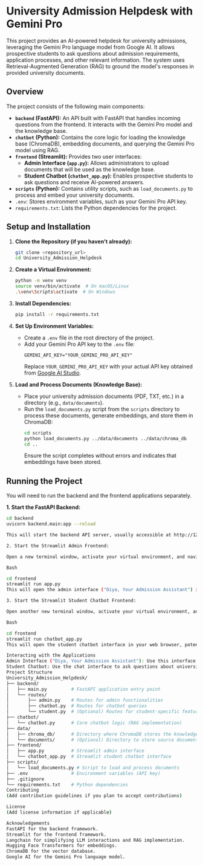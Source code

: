 # University Admission Helpdesk with Gemini Pro

This project provides an AI-powered helpdesk for university admissions, leveraging the Gemini Pro language model from Google AI. It allows prospective students to ask questions about admission requirements, application processes, and other relevant information. The system uses Retrieval-Augmented Generation (RAG) to ground the model's responses in provided university documents.

## Overview

The project consists of the following main components:

* **`backend` (FastAPI):** An API built with FastAPI that handles incoming questions from the frontend. It interacts with the Gemini Pro model and the knowledge base.
* **`chatbot` (Python):** Contains the core logic for loading the knowledge base (ChromaDB), embedding documents, and querying the Gemini Pro model using RAG.
* **`frontend` (Streamlit):** Provides two user interfaces:
    * **Admin Interface (`app.py`):** Allows administrators to upload documents that will be used as the knowledge base.
    * **Student Chatbot (`chatbot_app.py`):** Enables prospective students to ask questions and receive AI-powered answers.
* **`scripts` (Python):** Contains utility scripts, such as `load_documents.py` to process and embed your university documents.
* `.env`: Stores environment variables, such as your Gemini Pro API key.
* `requirements.txt`: Lists the Python dependencies for the project.

## Setup and Installation

1.  **Clone the Repository (if you haven't already):**
    ```bash
    git clone <repository_url>
    cd University_Admission_Helpdesk
    ```

2.  **Create a Virtual Environment:**
    ```bash
    python -m venv venv
    source venv/bin/activate  # On macOS/Linux
    .\venv\Scripts\activate  # On Windows
    ```

3.  **Install Dependencies:**
    ```bash
    pip install -r requirements.txt
    ```

4.  **Set Up Environment Variables:**
    * Create a `.env` file in the root directory of the project.
    * Add your Gemini Pro API key to the `.env` file:
        ```env
        GEMINI_API_KEY="YOUR_GEMINI_PRO_API_KEY"
        ```
        Replace `YOUR_GEMINI_PRO_API_KEY` with your actual API key obtained from [Google AI Studio](https://makersuite.google.com/app/apikey).

5.  **Load and Process Documents (Knowledge Base):**
    * Place your university admission documents (PDF, TXT, etc.) in a directory (e.g., `data/documents`).
    * Run the `load_documents.py` script from the `scripts` directory to process these documents, generate embeddings, and store them in ChromaDB:
        ```bash
        cd scripts
        python load_documents.py ../data/documents ../data/chroma_db
        cd ..
        ```
        Ensure the script completes without errors and indicates that embeddings have been stored.

## Running the Project

You will need to run the backend and the frontend applications separately.

**1. Start the FastAPI Backend:**

   ```bash
   cd backend
   uvicorn backend.main:app --reload

   This will start the backend API server, usually accessible at http://127.0.0.1:8000. Keep this terminal window running.

2. Start the Streamlit Admin Frontend:

Open a new terminal window, activate your virtual environment, and navigate to the frontend directory:

Bash

cd frontend
streamlit run app.py
This will open the admin interface ("Diya, Your Admission Assistant") in your web browser, usually at http://localhost:8501.

3. Start the Streamlit Student Chatbot Frontend:

Open another new terminal window, activate your virtual environment, and navigate to the frontend directory:

Bash

cd frontend
streamlit run chatbot_app.py
This will open the student chatbot interface in your web browser, potentially at the same port (http://localhost:8501) if the admin app is closed, or on a different port. Check the terminal output for the URL.

Interacting with the Applications
Admin Interface ("Diya, Your Admission Assistant"): Use this interface to upload new documents to update the knowledge base. It might also provide other administrative functionalities (depending on the implementation).
Student Chatbot: Use the chat interface to ask questions about university admissions. The AI should respond based on the information extracted from the documents you uploaded.
Project Structure
University_Admission_Helpdesk/
├── backend/
│   ├── main.py         # FastAPI application entry point
│   └── routes/
│       ├── admin.py    # Routes for admin functionalities
│       ├── chatbot.py  # Routes for chatbot queries
│       └── student.py  # (Optional) Routes for student-specific features
├── chatbot/
│   └── chatbot.py      # Core chatbot logic (RAG implementation)
├── data/
│   ├── chroma_db/      # Directory where ChromaDB stores the knowledge base
│   └── documents/      # (Optional) Directory to store source documents
├── frontend/
│   ├── app.py          # Streamlit admin interface
│   └── chatbot_app.py  # Streamlit student chatbot interface
├── scripts/
│   └── load_documents.py # Script to load and process documents
├── .env                # Environment variables (API key)
├── .gitignore
└── requirements.txt    # Python dependencies
Contributing
(Add contribution guidelines if you plan to accept contributions)

License
(Add license information if applicable)

Acknowledgements
FastAPI for the backend framework.
Streamlit for the frontend framework.
Langchain for simplifying LLM interactions and RAG implementation.
Hugging Face Transformers for embeddings.
ChromaDB for the vector database.
Google AI for the Gemini Pro language model.